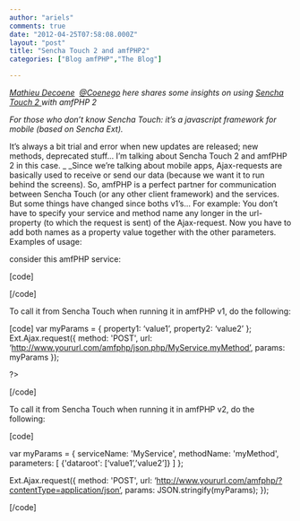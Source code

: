 ```yaml
---
author: "ariels"
comments: true
date: "2012-04-25T07:58:08.000Z"
layout: "post"
title: "Sencha Touch 2 and amfPHP2"
categories: ["Blog amfPHP","The Blog"]

---
```

_[Mathieu Decoene](http://creativeskills.be/user/Coenego/)  [@Coenego](https://twitter.com/Coenego) here shares some insights on using [Sencha Touch 2 ](http://www.sencha.com/products/touch/)with amfPHP 2_

_For those who don’t know Sencha Touch: it’s a javascript framework for mobile (based on Sencha_
_Ext)._

It’s always a bit trial and error when new updates are released; new methods, deprecated stuff... I’m
talking about Sencha Touch 2 and amfPHP 2 in this case.
_
_Since we’re talking about mobile apps, Ajax-requests are basically used to receive or send our
data (because we want it to run behind the screens). So, amfPHP is a perfect partner for
communication between Sencha Touch (or any other client framework) and the services.
But some things have changed since boths v1’s... For example: You don’t have to specify your service and
method name any longer in the url-property (to which the request is sent) of the Ajax-request. Now
you have to add both names as a property value together with the other parameters.
Examples of usage:

consider this amfPHP service:

[code]
<!--?php class MyService{ function myMethod($data){ // do something with property1 } } ?-->

[/code]

To call it from Sencha Touch when running it in amfPHP v1, do the following:

[code]
var myParams = {
property1: ‘value1’,
property2: ‘value2’
};
Ext.Ajax.request({
method: 'POST',
url: ‘http://www.yoururl.com/amfphp/json.php/MyService.myMethod’,
params: myParams
});

?>

[/code]

To call it from Sencha Touch when running it in amfPHP v2, do the following:

[code]

var myParams = {
serviceName: 'MyService',
methodName: 'myMethod',
parameters: [
{'dataroot': [‘value1’,’value2’]}
]
};

Ext.Ajax.request({
method: 'POST',
url: ‘http://www.yoururl.com/amfphp/?contentType=application/json’,
params: JSON.stringify(myParams);
});

[/code]


